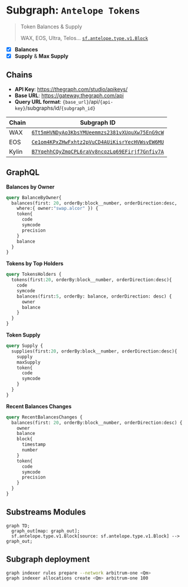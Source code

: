 # Subgraph: `Antelope Tokens`

> Token Balances & Supply
>
> WAX, EOS, Ultra, Telos...
> [`sf.antelope.type.v1.Block`](https://buf.build/pinax/firehose-antelope/docs/main:sf.antelope.type.v1)

- [x] **Balances**
- [x] **Supply** & **Max Supply**

## Chains

- **API Key**: <https://thegraph.com/studio/apikeys/>
- **Base URL**: <https://gateway.thegraph.com/api>
- **Query URL format**: `{base_url}`/api/`{api-key}`/subgraphs/id/`{subgraph_id}`

| Chain | Subgraph ID |
| ----- | ----------- |
| WAX   | [`6Tt5mHVNDyAo3KbsYMUeemmzs2381vXUquXw75EnG9cW`](https://thegraph.com/explorer/subgraphs/6Tt5mHVNDyAo3KbsYMUeemmzs2381vXUquXw75EnG9cW?view=Query&chain=arbitrum-one) |
| EOS   | [`Ce1om4KPxZHwFxhtz2pVuCD4AUiKisrYecHVWsvEW6MU`](https://thegraph.com/explorer/subgraphs/Ce1om4KPxZHwFxhtz2pVuCD4AUiKisrYecHVWsvEW6MU?view=Query&chain=arbitrum-one) |
| Kylin   | [`B7YqehhCQyZmqCPL6raVv8ncqzLq69EFirjf7Gnfiv7A`](https://thegraph.com/explorer/subgraphs/B7YqehhCQyZmqCPL6raVv8ncqzLq69EFirjf7Gnfiv7A?view=Query&chain=arbitrum-one) |

## GraphQL

**Balances by Owner**

```graphql
query BalanceByOwner{
  balances(first: 20, orderBy:block__number, orderDirection:desc,
    where:{ owner:"swap.alcor" }) {
    token{
      code
      symcode
      precision
    }
    balance
  }
}
```

**Tokens by Top Holders**

```graphql
query TokensHolders {
  tokens(first:20, orderBy:block__number, orderDirection:desc){
    code
    symcode
    balances(first:5, orderBy: balance, orderDirection: desc) {
      owner
      balance
    }
  }
}
```

**Token Supply**

```graphql
query Supply {
  supplies(first:20, orderBy:block__number, orderDirection:desc){
    supply
    maxSupply
    token{
      code
      symcode
    }
  }
}
```

**Recent Balances Changes**

```graphql
query RecentBalancesChanges {
  balances(first: 20, orderBy:block__number, orderDirection:desc) {
    owner
    balance
    block{
      timestamp
      number
    }
    token{
      code
      symcode
      precision
    }
  }
}
```

## Substreams Modules

```mermaid
graph TD;
  graph_out[map: graph_out];
  sf.antelope.type.v1.Block[source: sf.antelope.type.v1.Block] --> graph_out;
```

## Subgraph deployment

```bash
graph indexer rules prepare --network arbitrum-one <Qm>
graph indexer allocations create <Qm> arbitrum-one 100
```

